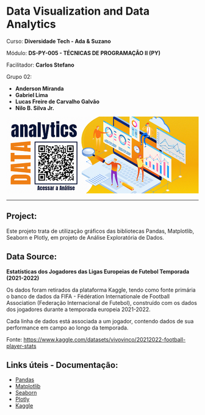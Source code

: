 # Data Visualization and Data Analytics

Curso: **Diversidade Tech - Ada & Suzano**

Módulo: **DS-PY-005 - TÉCNICAS DE PROGRAMAÇÃO II (PY)**

Facilitador: **Carlos Stefano**

Grupo 02: 
- **Anderson Miranda**
- **Gabriel Lima**
- **Lucas Freire de Carvalho Galvão**
- **Nilo B. Silva Jr.**

![EDA](https://raw.githubusercontent.com/aluipio/eda_data_analyst/main/ada_tpii_eda_football/imagem.png)

----

## Project:

Este projeto trata de utilização gráficos das bibliotecas Pandas, Matplotlib, Seaborn e Plotly, em projeto de Análise Exploratória de Dados.


## Data Source:

**Estatísticas dos Jogadores das Ligas Europeias de Futebol Temporada (2021-2022)**

Os dados foram retirados da plataforma Kaggle, tendo como fonte primária o banco de dados da FIFA - Fédération Internationale de Football Association (Federação Internacional de Futebol), construído com os dados dos jogadores durante a temporada europeia 2021-2022.

Cada linha de dados está associada a um jogador, contendo dados de sua performance em campo ao longo da temporada.

Fonte: https://www.kaggle.com/datasets/vivovinco/20212022-football-player-stats

## Links úteis - Documentação:

* [Pandas](https://pandas.pydata.org/docs/index.html)
* [Matplotlib](https://matplotlib.org/)
* [Seaborn](https://seaborn.pydata.org/)
* [Plotly](https://plotly.com/python/)
* [Kaggle](https://www.kaggle.com)